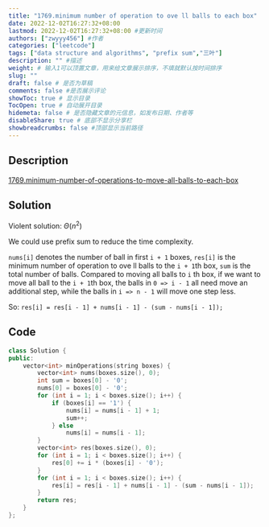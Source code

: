 ```yaml
---
title: "1769.minimum number of operation to ove ll balls to each box"
date: 2022-12-02T16:27:32+08:00
lastmod: 2022-12-02T16:27:32+08:00 #更新时间
authors: ["zwyyy456"] #作者
categories: ["leetcode"]
tags: ["data structure and algorithms", "prefix sum","三叶"]
description: "" #描述
weight: # 输入1可以顶置文章，用来给文章展示排序，不填就默认按时间排序
slug: ""
draft: false # 是否为草稿
comments: false #是否展示评论
showToc: true # 显示目录
TocOpen: true # 自动展开目录
hidemeta: false # 是否隐藏文章的元信息，如发布日期、作者等
disableShare: true # 底部不显示分享栏
showbreadcrumbs: false #顶部显示当前路径
---
```

## Description
[1769.minimum-number-of-operations-to-move-all-balls-to-each-box](https://leetcode.com/problems/minimum-number-of-operations-to-move-all-balls-to-each-box/)

## Solution
Violent solution: $\Theta(n^2)$

We could use prefix sum to reduce the time complexity.

`nums[i]` denotes the number of ball in first `i + 1` boxes, `res[i]` is the minimum number of operation to ove ll balls to the `i + 1`th box, `sum` is the total number of balls. Compared to moving all balls to `i` th box, if we want to move all ball to the `i + 1`th box, the balls in `0 => i - 1` all need move an additional step, while the balls in `i => n - 1` will move one step less.

So: `res[i] = res[i - 1] + nums[i - 1] - (sum - nums[i - 1]);`

## Code
```cpp
class Solution {
public:
    vector<int> minOperations(string boxes) {
        vector<int> nums(boxes.size(), 0);
        int sum = boxes[0] - '0';
        nums[0] = boxes[0] - '0';
        for (int i = 1; i < boxes.size(); i++) {
            if (boxes[i] == '1') {
                nums[i] = nums[i - 1] + 1;
                sum++;
            } else
                nums[i] = nums[i - 1];
        }
        vector<int> res(boxes.size(), 0);
        for (int i = 1; i < boxes.size(); i++) {
            res[0] += i * (boxes[i] - '0');
        }
        for (int i = 1; i < boxes.size(); i++) {
            res[i] = res[i - 1] + nums[i - 1] - (sum - nums[i - 1]);
        }
        return res;
    }
};
```

